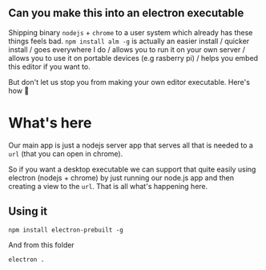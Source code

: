 ## Can you make this into an electron executable

Shipping binary `nodejs` + `chrome` to a user system which already has these things feels bad. `npm install alm -g` is actually an easier install / quicker install / goes everywhere I do / allows you to run it on your own server / allows you to use it on portable devices (e.g rasberry pi) / helps you embed this editor if you want to. 

But don't let us stop you from making your own editor executable. Here's how :rose:

# What's here
Our main app is just a nodejs server app that serves all that is needed to a `url` (that you can open in chrome).

So if you want a desktop executable we can support that quite easily using electron (nodejs + chrome) by just running our node.js app and then creating a view to the `url`. That is all what's happening here.

## Using it

```
npm install electron-prebuilt -g
```

And from this folder

```
electron .
```

